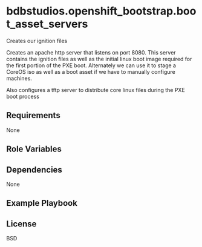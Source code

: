 bdbstudios.openshift_bootstrap.boot_asset_servers
=========
Creates our ignition files

Creates an apache http server that listens on port 8080. This server contains the ignition files as well as the initial linux
boot image required for the first portion of the PXE boot. Alternately we can use it to stage a
CoreOS iso as well as a boot asset if we have to manually configure machines.

Also configures a tftp server to distribute core linux files during the PXE boot process

Requirements
------------

None

Role Variables
--------------

Dependencies
------------

None

Example Playbook
----------------


License
-------

BSD

